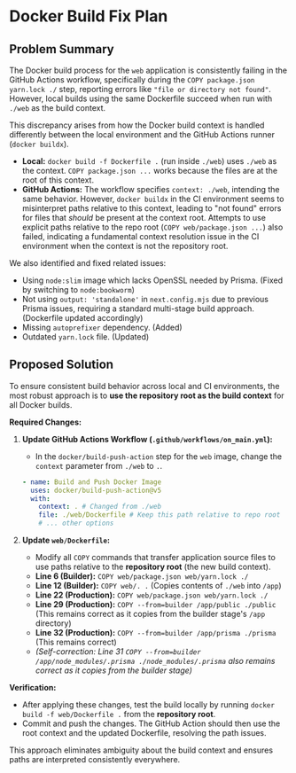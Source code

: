 # Docker Build Fix Plan

## Problem Summary

The Docker build process for the `web` application is consistently failing in the GitHub Actions workflow, specifically during the `COPY package.json yarn.lock ./` step, reporting errors like `"file or directory not found"`. However, local builds using the same Dockerfile succeed when run with `./web` as the build context.

This discrepancy arises from how the Docker build context is handled differently between the local environment and the GitHub Actions runner (`docker buildx`).

-   **Local:** `docker build -f Dockerfile .` (run inside `./web`) uses `./web` as the context. `COPY package.json ...` works because the files are at the root of this context.
-   **GitHub Actions:** The workflow specifies `context: ./web`, intending the same behavior. However, `docker buildx` in the CI environment seems to misinterpret paths relative to this context, leading to "not found" errors for files that *should* be present at the context root. Attempts to use explicit paths relative to the repo root (`COPY web/package.json ...`) also failed, indicating a fundamental context resolution issue in the CI environment when the context is not the repository root.

We also identified and fixed related issues:
-   Using `node:slim` image which lacks OpenSSL needed by Prisma. (Fixed by switching to `node:bookworm`)
-   Not using `output: 'standalone'` in `next.config.mjs` due to previous Prisma issues, requiring a standard multi-stage build approach. (Dockerfile updated accordingly)
-   Missing `autoprefixer` dependency. (Added)
-   Outdated `yarn.lock` file. (Updated)

## Proposed Solution

To ensure consistent build behavior across local and CI environments, the most robust approach is to **use the repository root as the build context** for all Docker builds.

**Required Changes:**

1.  **Update GitHub Actions Workflow (`.github/workflows/on_main.yml`):**
    *   In the `docker/build-push-action` step for the `web` image, change the `context` parameter from `./web` to `.`.
    ```yaml
    - name: Build and Push Docker Image
      uses: docker/build-push-action@v5
      with:
        context: . # Changed from ./web
        file: ./web/Dockerfile # Keep this path relative to repo root
        # ... other options
    ```

2.  **Update `web/Dockerfile`:**
    *   Modify all `COPY` commands that transfer application source files to use paths relative to the **repository root** (the new build context).
    *   **Line 6 (Builder):** `COPY web/package.json web/yarn.lock ./`
    *   **Line 12 (Builder):** `COPY web/. .` (Copies contents of `./web` into `/app`)
    *   **Line 22 (Production):** `COPY web/package.json web/yarn.lock ./`
    *   **Line 29 (Production):** `COPY --from=builder /app/public ./public` (This remains correct as it copies from the builder stage's `/app` directory)
    *   **Line 32 (Production):** `COPY --from=builder /app/prisma ./prisma` (This remains correct)
    *   *(Self-correction: Line 31 `COPY --from=builder /app/node_modules/.prisma ./node_modules/.prisma` also remains correct as it copies from the builder stage)*

**Verification:**

*   After applying these changes, test the build locally by running `docker build -f web/Dockerfile .` from the **repository root**.
*   Commit and push the changes. The GitHub Action should then use the root context and the updated Dockerfile, resolving the path issues.

This approach eliminates ambiguity about the build context and ensures paths are interpreted consistently everywhere.